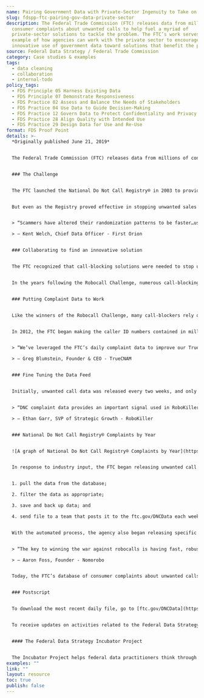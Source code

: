 ```yaml
---
name: Pairing Government Data with Private-Sector Ingenuity to Take on Unwanted Calls
slug: fdspp-ftc-pairing-gov-data-private-sector
description: The Federal Trade Commission (FTC) releases data from millions of
  consumer complaints about unwanted calls to help fuel a myriad of
  private-sector solutions to tackle the problem. The FTC’s work serves as an
  example of how agencies can work with the private sector to encourage the
  innovative use of government data toward solutions that benefit the public.
source: Federal Data Strategy / Federal Trade Commission
category: Case studies & examples
tags:
  - data cleaning
  - collaboration
  - internal-todo
policy_tags:
  - FDS Principle 05 Harness Existing Data
  - FDS Principle 07 Demonstrate Responsiveness
  - FDS Practice 02 Assess and Balance the Needs of Stakeholders
  - FDS Practice 04 Use Data to Guide Decision-Making
  - FDS Practice 12 Govern Data to Protect Confidentiality and Privacy
  - FDS Practice 28 Align Quality with Intended Use
  - FDS Practice 29 Design Data for Use and Re-Use
format: FDS Proof Point
details: >-
  *Originally published June 21, 2019*


  The Federal Trade Commission (FTC) releases data from millions of consumer complaints about unwanted calls to help fuel a myriad of private-sector solutions to tackle the problem. By listening closely to the needs of companies working on call-blocking solutions, the agency optimized the timing and content of data releases to enhance the efficacy of these tools. The FTC’s work serves as an example of how agencies can work with the private sector to encourage the innovative use of government data toward solutions that benefit the public.


  ### The Challenge


  The FTC launched the National Do Not Call Registry® in 2003 to provide an easy and efficient way for consumers to tell companies they do not want to receive most live telemarketing sales calls. The FTC’s Robocall Rule, which went into effect on September 1, 2009, prohibits telemarketers from using pre-recorded messages to contact consumers, they have previously authorized them in writing to call. Telemarketers and sellers must remove numbers added to the Registry database from their call lists or face steep fines. About 235 million telephone numbers are currently registered, and nearly 18,000 organizations accessed the Registry last year.


  But even as the Registry proved effective in stopping unwanted sales calls by compliant companies, the advance of new telecommunications technologies began to make it possible for scammers and illegal telemarketers to easily call people from anywhere in the world at very little cost. In the year following the Registry’s launch, the FTC received about 580,000 complaints about unwanted calls, and by 2012 that number had soared to 3.8 million.


  > “Scammers have altered their randomization patterns to be faster…using more numbers with fewer calls for example. To combat this, the industry needs to use many data points to make decisions about call activity. As a component of analytics and machine learning, user feedback (complaints) can be very useful as hints as to what might be going on for a given phone number. However, that information has to be captured quickly and ingested into the various solutions as soon as possible to be effective. Moving from monthly to daily makes a big difference.”\

  > — Kent Welch, Chief Data Officer - First Orion


  ### Collaborating to find an innovative solution


  The FTC recognized that call-blocking solutions were needed to stop unwanted calls from those who intentionally disregard the Registry to defraud consumers. In 2012, the agency organized the Robocall Challenge contest to help solve the problem by spurring innovation it the marketplace. The two winners, selected from nearly 800 submissions, proposed using automated algorithms that identify and block “spam” callers.


  In the years following the Robocall Challenge, numerous call-blocking solutions entered the market. FTC announced several more technology challenges targeted at illegal robocalls and other unwanted calls, while continuing to engage with technologists and private-sector innovators working to find solutions. Without promoting any specific solution, the FTC’s outreach and consumer education teams worked to raise consumer awareness of the availability of these tools.


  ### Putting Complaint Data to Work


  Like the winners of the Robocall Challenge, many call-blockers rely on carefully calibrated algorithms to make sure people get the calls they want and not the ones they don’t. They use “blacklists” – databases of telephone numbers that have received significant consumer complaints – as a way to determine which calls should be blocked or flagged before they reach consumers’ phones.


  In 2012, the FTC began making the caller ID numbers contained in millions of unwanted call complaints available for use by call-blockers. This was an unconventional move – the FTC collects complaints from the public primarily for investigation and enforcement purposes but did not typically release that information. But agency leadership saw that, just as technological advances were driving the problem of increased unwanted calls, technology would be a critical part of the solution for reducing unwanted calls.


  > “We’ve leveraged the FTC’s daily complaint data to improve our TrueSpam scores which help identify robocallers, telemarketers, scammers, and other un-wanted calls. Specifically, as a relatively large independent data source, the FTC’s data has assisted us in validating new data sources, methods and algorithms, and helped us improve our real-time robocall detection methods.”\

  > — Greg Blumstein, Founder & CEO - TrueCNAM


  ### Fine Tuning the Data Feed


  Initially, unwanted call data was released every two weeks, and only the date of the unwanted call and the originating phone number was released. However, through continued dialogue with call-blocking companies, the agency learned that more data was needed and with much greater frequency. The FTC’s bi-weekly data releases became insufficient for call blockers to optimize their algorithms. Fraudsters had learned to evade call blocking by switching phone numbers frequently – using a number for just days or even just hours. Call blockers needed to match this pace but risked blocking legitimate numbers. With more information about the calls, they could become more aggressive in blocking calls without a corresponding increase in false positives.


  > “DNC complaint data provides an important signal used in RoboKiller’s call blocking algorithm. The spammers continuously update their tactics, so any data the call blocking industry can integrate to improve accuracy is valuable. Complaint data tells a story from the end customers perspective that helps us understand and learn how the telemarketers evolve their methods and messages over time.”\

  > — Ethan Garr, SVP of Strategic Growth - RoboKiller


  ### National Do Not Call Registry® Complaints by Year


  ![A graph of National Do Not Call Registry® Complaints by Year](https://strategy.data.gov/assets/img/posts/2019-06-21-image001.png "A graph of National Do Not Call Registry® Complaints by Year")


  In response to industry input, the FTC began releasing unwanted call data each weekday beginning in August 2017. This dramatic improvement in the data’s “speed to market” would not have been possible without tackling bottlenecks in FTC’s data release process. First, the agency granted blanket authority to release specific categories of data on a daily basis. Next, manual work was successfully automated using Python. The following tasks together can now be completed every 24 hours, taking only 20 seconds and requiring minimal human oversight:


  1. pull the data from the database;

  2. filter the data as appropriate;

  3. save and back up data; and

  4. send file to a team that posts it to the ftc.gov/DNCData each weekday.


  With the automated process, the agency also began releasing specific categories of data about each complaint to provide richer detail than before. The consumer’s city and state and an indicator of whether the call was a robocall were relatively simple additions to the data released. But call blockers also needed an entirely new field identifying the subject matter of the call. Adding a new field to a consumer-facing form generally requires potentially costly corresponding changes to the back end of a database. FTC’s data analysts experimented in a newly available analytics sandbox to arrive at a creative solution to collect and store this information without any changes to the back end. Their code, again written in Python, appends data collected in a new dropdown field in the complaint form to an existing general comments field in the back end of the database. The data are then automatically isolated and extracted as part of the daily data pull. This solution is estimated to have saved the agency tens of thousands of dollars.


  > “The key to winning the war against robocalls is having fast, robust data. Having daily access to the FTC's DNC complaint data with no strings attached provides a huge benefit to the entire robocall blocking industry.”\

  > — Aaron Foss, Founder - Nomorobo


  Today, the FTC’s database of consumer complaints about unwanted calls is the most robust in the country. In 2018 alone, the FTC received 5.8 million complaints from consumers about unwanted calls, and about 65 percent were robocalls (defined under FTC rules as calls using prerecorded messages). Industry members have noted that FTC data are tremendously important in helping them to adapt their detection and blocking algorithms in real-time. By giving call-blockers the ability to rapidly incorporate these data into their solutions, the FTC has converted consumer complaints into fuel for industry solutions aimed at solving the problem. There are a multitude of call blocking apps, devices, and built-in services to block calls in the marketplace today. There is more work to be done, but public sector data paired with private sector ingenuity is working to stem the tide.


  ### Postscript


  To download the most recent daily file, go to [ftc.gov/DNCData](https://www.ftc.gov/DNCData). To learn more about FTC open data sets go to [data.gov](https://catalog.data.gov/organization/federal-trade-commission).


  To receive updates on activities related to the Federal Data Strategy, please [sign up for the newsletter](https://public.govdelivery.com/accounts/USGSA/subscribers/new?topic_id=USGSA_756).


  #### The Federal Data Strategy Incubator Project


  The Incubator Project helps federal data practitioners think through how to improve government services, enabling the public to get the most out of federal data. This Proof Point and others will highlight the many successes and challenges data innovators face every day, revealing valuable lessons learned to share with data practitioners throughout government.
examples: ""
link: ""
layout: resource
toc: true
publish: false
---
```

